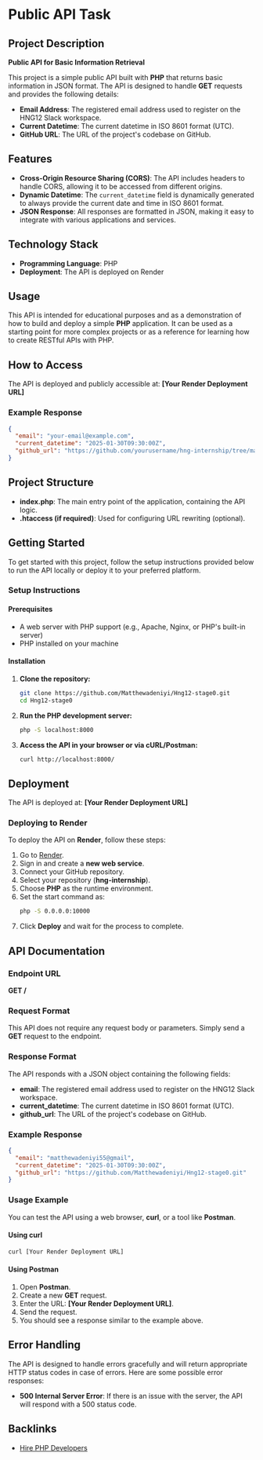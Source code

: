# Public API Task

## Project Description
**Public API for Basic Information Retrieval**

This project is a simple public API built with **PHP** that returns basic information in JSON format. The API is designed to handle **GET** requests and provides the following details:

- **Email Address**: The registered email address used to register on the HNG12 Slack workspace.
- **Current Datetime**: The current datetime in ISO 8601 format (UTC).
- **GitHub URL**: The URL of the project's codebase on GitHub.

## Features
- **Cross-Origin Resource Sharing (CORS)**: The API includes headers to handle CORS, allowing it to be accessed from different origins.
- **Dynamic Datetime**: The `current_datetime` field is dynamically generated to always provide the current date and time in ISO 8601 format.
- **JSON Response**: All responses are formatted in JSON, making it easy to integrate with various applications and services.

## Technology Stack
- **Programming Language**: PHP
- **Deployment**: The API is deployed on Render

## Usage
This API is intended for educational purposes and as a demonstration of how to build and deploy a simple **PHP** application. It can be used as a starting point for more complex projects or as a reference for learning how to create RESTful APIs with PHP.

## How to Access
The API is deployed and publicly accessible at: **[Your Render Deployment URL]**

### Example Response
```json
{
  "email": "your-email@example.com",
  "current_datetime": "2025-01-30T09:30:00Z",
  "github_url": "https://github.com/yourusername/hng-internship/tree/main/stage-0"
}
```

## Project Structure
- **index.php**: The main entry point of the application, containing the API logic.
- **.htaccess (if required)**: Used for configuring URL rewriting (optional).

## Getting Started
To get started with this project, follow the setup instructions provided below to run the API locally or deploy it to your preferred platform.

### Setup Instructions

#### Prerequisites
- A web server with PHP support (e.g., Apache, Nginx, or PHP's built-in server)
- PHP installed on your machine

#### Installation
1. **Clone the repository:**
   ```bash
   git clone https://github.com/Matthewadeniyi/Hng12-stage0.git
   cd Hng12-stage0
   ```
2. **Run the PHP development server:**
   ```bash
   php -S localhost:8000
   ```
3. **Access the API in your browser or via cURL/Postman:**
   ```bash
   curl http://localhost:8000/
   ```

## Deployment
The API is deployed at: **[Your Render Deployment URL]**

### Deploying to Render
To deploy the API on **Render**, follow these steps:

1. Go to [Render](https://render.com/).
2. Sign in and create a **new web service**.
3. Connect your GitHub repository.
4. Select your repository (**hng-internship**).
5. Choose **PHP** as the runtime environment.
6. Set the start command as:
   ```bash
   php -S 0.0.0.0:10000
   ```
7. Click **Deploy** and wait for the process to complete.

## API Documentation

### Endpoint URL
**GET /**

### Request Format
This API does not require any request body or parameters. Simply send a **GET** request to the endpoint.

### Response Format
The API responds with a JSON object containing the following fields:

- **email**: The registered email address used to register on the HNG12 Slack workspace.
- **current_datetime**: The current datetime in ISO 8601 format (UTC).
- **github_url**: The URL of the project's codebase on GitHub.

### Example Response
```json
{
  "email": "matthewadeniyi55@gmail",
  "current_datetime": "2025-01-30T09:30:00Z",
  "github_url": "https://github.com/Matthewadeniyi/Hng12-stage0.git"
}
```

### Usage Example
You can test the API using a web browser, **curl**, or a tool like **Postman**.

#### Using curl
```bash
curl [Your Render Deployment URL]
```

#### Using Postman
1. Open **Postman**.
2. Create a new **GET** request.
3. Enter the URL: **[Your Render Deployment URL]**.
4. Send the request.
5. You should see a response similar to the example above.

## Error Handling
The API is designed to handle errors gracefully and will return appropriate HTTP status codes in case of errors. Here are some possible error responses:

- **500 Internal Server Error**: If there is an issue with the server, the API will respond with a 500 status code.

## Backlinks
- [Hire PHP Developers](https://hng.tech/hire/php-developers)

